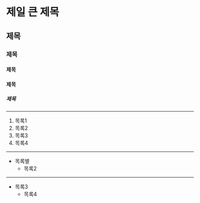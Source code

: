 # 제일 큰 제목
## 제목
### 제목
#### 제목
#### 제목
##### 제목
* * *
1. 목록1
2.  목록2
3.  목록3
4.  목록4
***
* 목록별
  * 목록2
- - -
- 목록3
  - 목록4
